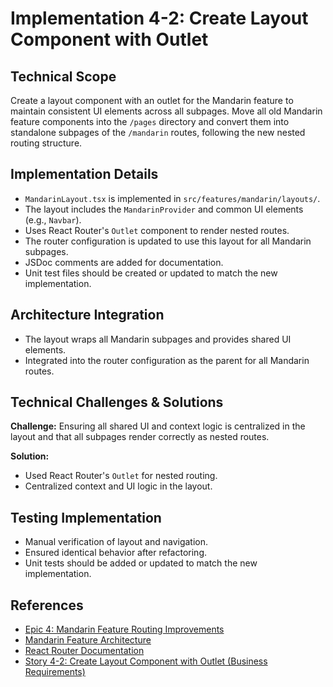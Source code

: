 # Implementation 4-2: Create Layout Component with Outlet

## Technical Scope

Create a layout component with an outlet for the Mandarin feature to maintain consistent UI elements across all subpages. Move all old Mandarin feature components into the `/pages` directory and convert them into standalone subpages of the `/mandarin` routes, following the new nested routing structure.

## Implementation Details

- `MandarinLayout.tsx` is implemented in `src/features/mandarin/layouts/`.
- The layout includes the `MandarinProvider` and common UI elements (e.g., `Navbar`).
- Uses React Router's `Outlet` component to render nested routes.
- The router configuration is updated to use this layout for all Mandarin subpages.
- JSDoc comments are added for documentation.
- Unit test files should be created or updated to match the new implementation.

## Architecture Integration

- The layout wraps all Mandarin subpages and provides shared UI elements.
- Integrated into the router configuration as the parent for all Mandarin routes.

## Technical Challenges & Solutions

**Challenge:** Ensuring all shared UI and context logic is centralized in the layout and that all subpages render correctly as nested routes.

**Solution:**

- Used React Router's `Outlet` for nested routing.
- Centralized context and UI logic in the layout.

## Testing Implementation

- Manual verification of layout and navigation.
- Ensured identical behavior after refactoring.
- Unit tests should be added or updated to match the new implementation.

## References

- [Epic 4: Mandarin Feature Routing Improvements](../epic-4-routing-improvements)
- [Mandarin Feature Architecture](../../architecture.md)
- [React Router Documentation](https://reactrouter.com/)
- [Story 4-2: Create Layout Component with Outlet (Business Requirements)](../../business-requirements/epic-4-routing-improvements-template/story-4-2-create-layout-component.md)
